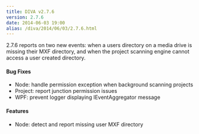 ```yaml
---
title: DIVA v2.7.6
version: 2.7.6
date: 2014-06-03 19:00
alias: /diva/2014/06/03/2.7.6.html
---
```


2.7.6 reports on two new events: when a users directory on a media drive is missing their MXF directory, and when the project scanning engine cannot access a user created directory.

#### Bug Fixes

 - Node: handle permission exception when background scanning projects
 - Project: report junction permission issues
 - WPF: prevent logger displaying IEventAggregator message

#### Features

 - Node: detect and report missing user MXF directory
